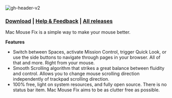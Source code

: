 ![gh-header-v2](https://user-images.githubusercontent.com/40808343/112161606-9814af80-8beb-11eb-9d2e-3105b4486bab.png)

<!-- # Mac Mouse Fix -->

### [Download](https://noah-nuebling.github.io/mac-mouse-fix-website) | [Help & Feedback](https://github.com/noah-nuebling/mac-mouse-fix/issues/new/choose) | [All releases](https://github.com/noah-nuebling/mac-mouse-fix/releases)

Mac Mouse Fix is a simple way to make your mouse better.

__Features__
* Switch between Spaces, activate Mission Control, trigger Quick Look, or use the side buttons to navigate through pages in your browser. All of that and more. Right from your mouse.
* Smooth Scrolling algorithm that strikes a great balance between fluidity and control. Allows you to change mouse scrolling direction independently of trackpad scrolling direction.
* 100% free, light on system resources, and fully open source. There is no status bar item. Mac Mouse Fix aims to be as clutter free as possible.
